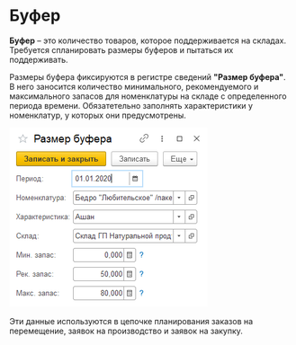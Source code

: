# Буфер

**Буфер** – это количество товаров, которое поддерживается на складах. Требуется спланировать размеры буферов и пытаться их поддерживать.

Размеры буфера фиксируются в регистре сведений **"Размер буфера"**. В него заносится количество минимального, рекомендуемого и максимального запасов для номенклатуры на складе с определенного периода времени. Обязатетельно заполнять характеристики у номенклатур, у которых они предусмотрены.

[![1][1]][1]

Эти данные используются в цепочке планирования заказов на перемещение, заявок на производство и заявок на закупку.

[1]: Buffer.assets/1.png
